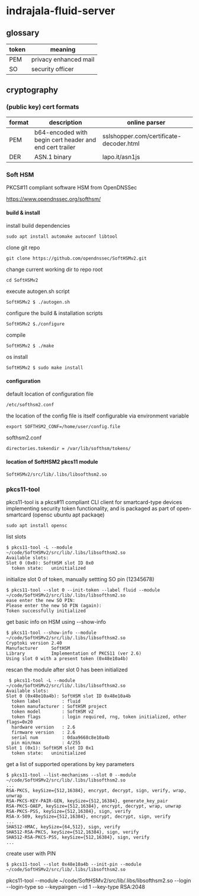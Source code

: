 # indrajala-fluid-server

## glossary

token|meaning
-----|-------
PEM|privacy enhanced mail
SO|security officer

## cryptography

### (public key) cert formats

format|description|online parser
------|-----------|-------------
PEM|b64-encoded with begin cert header and end cert trailer|sslshopper.com/certificate-decoder.html
DER|ASN.1 binary|lapo.it/asn1js

### Soft HSM

PKCS#11 compliant software HSM from OpenDNSSec

https://www.opendnssec.org/softhsm/

#### build & install

install build dependencies
```
sudo apt install automake autoconf libtool
```

clone git repo
```
git clone https://github.com/opendnssec/SoftHSMv2.git
```

change current working dir to repo root
```
cd SoftHSMv2
```

execute autogen.sh script
```
SoftHSMv2 $ ./autogen.sh
```

configure the build & installation scripts
```
SoftHSMv2 $./configure
```

compile
```
SoftHSMv2 $ ./make
```

os install
```
SoftHSMv2 $ sudo make install
```

#### configuration

default location of configuration file
```
/etc/softhsm2.conf
```

the location of the config file is itself configurable via environment variable
```
export SOFTHSM2_CONF=/home/user/config.file
```

softhsm2.conf
```
directories.tokendir = /var/lib/softhsm/tokens/
```

#### location of SoftHSM2 pkcs11 module
  
```
SoftHSMv2/src/lib/.libs/libsofthsm2.so
```

### pkcs11-tool

pkcs11-tool is a pkcs#11 compliant CLI client for smartcard-type devices implementing security token functionality, and is packaged as part of open-smartcard (opensc ubuntu apt packaqe)

```
sudo apt install opensc
```

list slots
```
$ pkcs11-tool -L --module ~/code/SoftHSMv2/src/lib/.libs/libsofthsm2.so
Available slots:
Slot 0 (0x0): SoftHSM slot ID 0x0
  token state:   uninitialized
```

initialize slot 0 of token, manually settting SO pin (12345678)
```
$ pkcs11-tool --slot 0 --init-token --label fluid --module ~/code/SoftHSMv2/src/lib/.libs/libsofthsm2.so
ease enter the new SO PIN: 
Please enter the new SO PIN (again): 
Token successfully initialized
```

get basic info on HSM using --show-info
```
$ pkcs11-tool --show-info --module ~/code/SoftHSMv2/src/lib/.libs/libsofthsm2.so
Cryptoki version 2.40
Manufacturer     SoftHSM
Library          Implementation of PKCS11 (ver 2.6)
Using slot 0 with a present token (0x48e10a4b)
```

rescan the module after slot 0 has been initialized
```
 $ pkcs11-tool -L --module ~/code/SoftHSMv2/src/lib/.libs/libsofthsm2.so
Available slots:
Slot 0 (0x48e10a4b): SoftHSM slot ID 0x48e10a4b
  token label        : fluid
  token manufacturer : SoftHSM project
  token model        : SoftHSM v2
  token flags        : login required, rng, token initialized, other flags=0x20
  hardware version   : 2.6
  firmware version   : 2.6
  serial num         : 0daa9668c8e10a4b
  pin min/max        : 4/255
Slot 1 (0x1): SoftHSM slot ID 0x1
  token state:   uninitialized
```

get a list of supported operations by key parameters
```
$ pkcs11-tool --list-mechanisms --slot 0 --module ~/code/SoftHSMv2/src/lib/.libs/libsofthsm2.so
...
RSA-PKCS, keySize={512,16384}, encrypt, decrypt, sign, verify, wrap, unwrap
RSA-PKCS-KEY-PAIR-GEN, keySize={512,16384}, generate_key_pair
RSA-PKCS-OAEP, keySize={512,16384}, encrypt, decrypt, wrap, unwrap
RSA-PKCS-PSS, keySize={512,16384}, sign, verify
RSA-X-509, keySize={512,16384}, encrypt, decrypt, sign, verify
...
SHA512-HMAC, keySize={64,512}, sign, verify
SHA512-RSA-PKCS, keySize={512,16384}, sign, verify
SHA512-RSA-PKCS-PSS, keySize={512,16384}, sign, verify
...
```

create user with PIN
```
$ pkcs11-tool --slot 0x48e10a4b --init-pin --module ~/code/SoftHSMv2/src/lib/.libs/libsofthsm2.so
```


 pkcs11-tool --module ~/code/SoftHSMv2/src/lib/.libs/libsofthsm2.so --login --login-type so --keypairgen --id 1 --key-type RSA:2048



